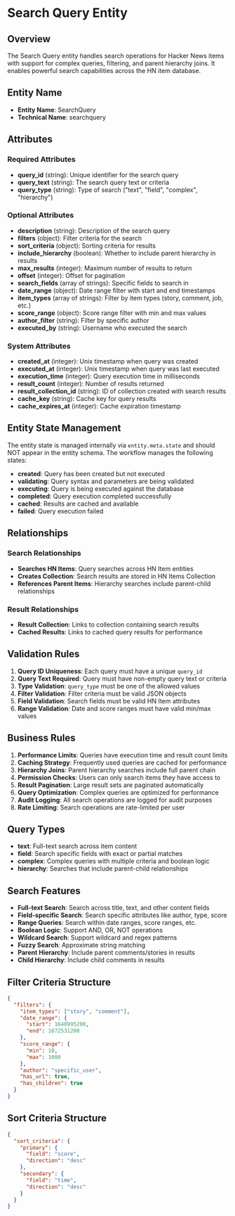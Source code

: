 # Search Query Entity

## Overview
The Search Query entity handles search operations for Hacker News items with support for complex queries, filtering, and parent hierarchy joins. It enables powerful search capabilities across the HN item database.

## Entity Name
- **Entity Name**: SearchQuery
- **Technical Name**: searchquery

## Attributes

### Required Attributes
- **query_id** (string): Unique identifier for the search query
- **query_text** (string): The search query text or criteria
- **query_type** (string): Type of search ("text", "field", "complex", "hierarchy")

### Optional Attributes
- **description** (string): Description of the search query
- **filters** (object): Filter criteria for the search
- **sort_criteria** (object): Sorting criteria for results
- **include_hierarchy** (boolean): Whether to include parent hierarchy in results
- **max_results** (integer): Maximum number of results to return
- **offset** (integer): Offset for pagination
- **search_fields** (array of strings): Specific fields to search in
- **date_range** (object): Date range filter with start and end timestamps
- **item_types** (array of strings): Filter by item types (story, comment, job, etc.)
- **score_range** (object): Score range filter with min and max values
- **author_filter** (string): Filter by specific author
- **executed_by** (string): Username who executed the search

### System Attributes
- **created_at** (integer): Unix timestamp when query was created
- **executed_at** (integer): Unix timestamp when query was last executed
- **execution_time** (integer): Query execution time in milliseconds
- **result_count** (integer): Number of results returned
- **result_collection_id** (string): ID of collection created with search results
- **cache_key** (string): Cache key for query results
- **cache_expires_at** (integer): Cache expiration timestamp

## Entity State Management
The entity state is managed internally via `entity.meta.state` and should NOT appear in the entity schema. The workflow manages the following states:
- **created**: Query has been created but not executed
- **validating**: Query syntax and parameters are being validated
- **executing**: Query is being executed against the database
- **completed**: Query execution completed successfully
- **cached**: Results are cached and available
- **failed**: Query execution failed

## Relationships

### Search Relationships
- **Searches HN Items**: Query searches across HN Item entities
- **Creates Collection**: Search results are stored in HN Items Collection
- **References Parent Items**: Hierarchy searches include parent-child relationships

### Result Relationships
- **Result Collection**: Links to collection containing search results
- **Cached Results**: Links to cached query results for performance

## Validation Rules
1. **Query ID Uniqueness**: Each query must have a unique `query_id`
2. **Query Text Required**: Query must have non-empty query text or criteria
3. **Type Validation**: `query_type` must be one of the allowed values
4. **Filter Validation**: Filter criteria must be valid JSON objects
5. **Field Validation**: Search fields must be valid HN Item attributes
6. **Range Validation**: Date and score ranges must have valid min/max values

## Business Rules
1. **Performance Limits**: Queries have execution time and result count limits
2. **Caching Strategy**: Frequently used queries are cached for performance
3. **Hierarchy Joins**: Parent hierarchy searches include full parent chain
4. **Permission Checks**: Users can only search items they have access to
5. **Result Pagination**: Large result sets are paginated automatically
6. **Query Optimization**: Complex queries are optimized for performance
7. **Audit Logging**: All search operations are logged for audit purposes
8. **Rate Limiting**: Search operations are rate-limited per user

## Query Types
- **text**: Full-text search across item content
- **field**: Search specific fields with exact or partial matches
- **complex**: Complex queries with multiple criteria and boolean logic
- **hierarchy**: Searches that include parent-child relationships

## Search Features
- **Full-text Search**: Search across title, text, and other content fields
- **Field-specific Search**: Search specific attributes like author, type, score
- **Range Queries**: Search within date ranges, score ranges, etc.
- **Boolean Logic**: Support AND, OR, NOT operations
- **Wildcard Search**: Support wildcard and regex patterns
- **Fuzzy Search**: Approximate string matching
- **Parent Hierarchy**: Include parent comments/stories in results
- **Child Hierarchy**: Include child comments in results

## Filter Criteria Structure
```json
{
  "filters": {
    "item_types": ["story", "comment"],
    "date_range": {
      "start": 1640995200,
      "end": 1672531200
    },
    "score_range": {
      "min": 10,
      "max": 1000
    },
    "author": "specific_user",
    "has_url": true,
    "has_children": true
  }
}
```

## Sort Criteria Structure
```json
{
  "sort_criteria": {
    "primary": {
      "field": "score",
      "direction": "desc"
    },
    "secondary": {
      "field": "time",
      "direction": "desc"
    }
  }
}
```
